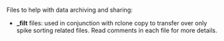 Files to help with data archiving and sharing:
<ul><li><b>_filt</b> files: used in conjunction with rclone copy to transfer over only spike sorting related files. Read comments in each file for more details. </li></ul>
